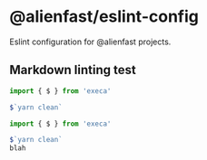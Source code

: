 # @alienfast/eslint-config

Eslint configuration for @alienfast projects.

## Markdown linting test

```js
import { $ } from 'execa'

$`yarn clean`
```

```ts
import { $ } from 'execa'

$`yarn clean`
blah
```
